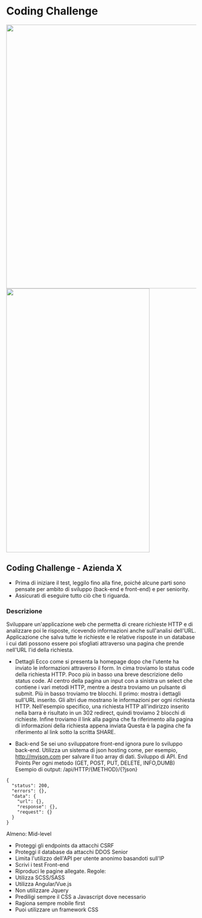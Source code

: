 # Coding Challenge
<img src="https://github.com/lucaimbalzano/http.analysis/assets/45575898/919994af-7544-4edb-add3-4d4f8257b3a7" width="800" height="700" />
<img src="https://github.com/lucaimbalzano/http.analysis/assets/45575898/30b5e2bf-3655-432c-ad35-b502108a4b46" width="380" height="700" />


## Coding Challenge - Azienda X
- Prima di iniziare il test, leggilo fino alla fine, poiché alcune parti sono pensate per ambito di sviluppo (back-end e front-end) e per seniority.
- Assicurati di eseguire tutto ciò che ti riguarda.

### Descrizione
Sviluppare un'applicazione web che permetta di creare richieste HTTP e di analizzare poi le risposte, ricevendo informazioni anche sull'analisi dell'URL. Applicazione che salva tutte le richieste e le relative risposte in un database i cui dati possono essere poi sfogliati attraverso una pagina che prende nell'URL l'id della richiesta.
- Dettagli
Ecco come si presenta la homepage dopo che l'utente ha inviato le informazioni attraverso il form. In cima troviamo lo status code della richiesta HTTP. Poco più in basso una breve descrizione dello status code. Al centro della pagina un input con a sinistra un select che contiene i vari metodi HTTP, mentre a destra troviamo un pulsante di submit. Più in basso troviamo tre blocchi. Il primo: mostra i dettagli sull'URL inserito. Gli altri due mostrano le informazioni per ogni richiesta HTTP. Nell'esempio specifico, una richiesta HTTP all'indirizzo inserito nella barra è risultato in un 302 redirect, quindi troviamo 2 blocchi di richieste. Infine troviamo il link alla pagina che fa riferimento alla pagina di informazioni della richiesta appena inviata
Questa è la pagina che fa riferimento al link sotto la scritta SHARE.

- Back-end
Se sei uno sviluppatore front-end ignora pure lo sviluppo back-end. Utilizza un sistema di json hosting come, per esempio, http://myjson.com per salvare il tuo array di dati.
Sviluppo di API. End Points
Per ogni metodo (GET, POST, PUT, DELETE, INFO,DUMB)
Esempio di output:
/api/HTTP/{METHOD}/{?json}
```
{
  "status": 200,
  "errors": {},
  "data": {
    "url": {},
    "response": {},
    "request": {}
  }
}

```
Almeno: Mid-level
- Proteggi gli endpoints da attacchi CSRF
- Proteggi il database da attacchi DDOS
Senior
- Limita l'utilizzo dell'API per utente anonimo basandoti sull'IP
- Scrivi i test
Front-end
- Riproduci le pagine allegate.
Regole:
- Utilizza SCSS/SASS
- Utilizza Angular/Vue.js
- Non utilizzare Jquery
- Prediligi sempre il CSS a Javascript dove necessario
- Ragiona sempre mobile first
- Puoi utilizzare un framework CSS

